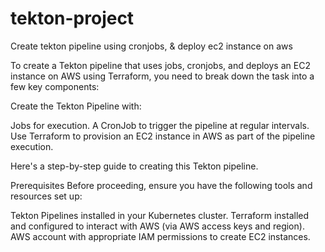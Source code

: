 # tekton-project
Create tekton pipeline using cronjobs, &amp; deploy ec2 instance on aws


To create a Tekton pipeline that uses jobs, cronjobs, and deploys an EC2 instance on AWS using Terraform, you need to break down the task into a few key components:

Create the Tekton Pipeline with:

Jobs for execution.
A CronJob to trigger the pipeline at regular intervals.
Use Terraform to provision an EC2 instance in AWS as part of the pipeline execution.

Here's a step-by-step guide to creating this Tekton pipeline.

Prerequisites
Before proceeding, ensure you have the following tools and resources set up:

Tekton Pipelines installed in your Kubernetes cluster.
Terraform installed and configured to interact with AWS (via AWS access keys and region).
AWS account with appropriate IAM permissions to create EC2 instances.


